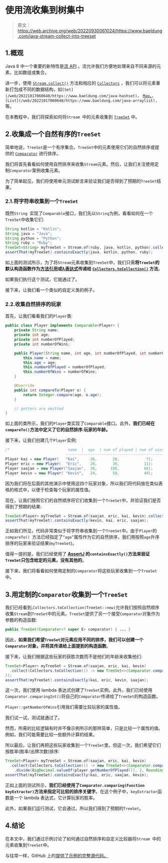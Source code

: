# 使用流收集到树集中

> 原文：<https://web.archive.org/web/20220930061024/https://www.baeldung.com/java-stream-collect-into-treeset>

## 1.概观

Java 8 中一个重要的新特性是[流 API](/web/20221017060640/https://www.baeldung.com/java-8-streams) 。流允许我们方便地处理来自不同来源的元素，比如数组或集合。

进一步，使用 [`Stream.collect()`](/web/20221017060640/https://www.baeldung.com/java-8-collectors#Collect) 方法和相应的 [`Collectors`](/web/20221017060640/https://www.baeldung.com/java-8-collectors) ，我们可以将元素重新打包成不同的数据结构，如`[Set](/web/20221017060640/https://www.baeldung.com/java-hashset)`、 [`Map`、](/web/20221017060640/https://www.baeldung.com/java-hashmap)、`[List](/web/20221017060640/https://www.baeldung.com/java-arraylist),`等。

在本教程中，我们将探索如何将`Stream `中的元素收集到 [`TreeSet`](/web/20221017060640/https://www.baeldung.com/java-tree-set) 中。

## 2.收集成一个自然有序的`TreeSet`

简单地说，`TreeSet`是一个有序集合。`TreeSet`中的元素使用它们的自然排序或提供的 [`Comparator`](/web/20221017060640/https://www.baeldung.com/java-comparator-comparable) 进行排序。

我们将首先看看如何使用自然排序来收集`Stream`元素。然后，让我们关注使用定制`Comparator`案例收集元素。

为了简单起见，我们将使用单元测试断言来验证我们是否得到了预期的`TreeSet`结果。

### 2.1.将字符串收集到一个`TreeSet`

既然`String `实现了`Comparable`接口，我们先以`String`为例，看看如何在一个`TreeSet`中收集它们:

```java
String kotlin = "Kotlin";
String java = "Java";
String python = "Python";
String ruby = "Ruby";
TreeSet<String> myTreeSet = Stream.of(ruby, java, kotlin, python).collect(Collectors.toCollection(TreeSet::new));
assertThat(myTreeSet).containsExactly(java, kotlin, python, ruby);
```

如上面的测试所示，为了将`Stream`元素收集到`TreeSet`中，我们只需**将`TreeSet`的默认构造函数作为[方法引用](/web/20221017060640/https://www.baeldung.com/java-method-references)或[λ表达式](/web/20221017060640/https://www.baeldung.com/java-8-lambda-expressions-tips)传递给 [`Collectors.toCollection()`](/web/20221017060640/https://www.baeldung.com/java-8-collectors#3-collectorstocollection) 方法**。

如果我们执行这个测试，它就通过了。

接下来，让我们看一个类似的自定义类的例子。

### 2.2.收集自然排序的玩家

首先，让我们看看我们的`Player`类:

```java
public class Player implements Comparable<Player> {
    private String name;
    private int age;
    private int numberOfPlayed;
    private int numberOfWins;

    public Player(String name, int age, int numberOfPlayed, int numberOfWins) {
        this.name = name;
        this.age = age;
        this.numberOfPlayed = numberOfPlayed;
        this.numberOfWins = numberOfWins;
    }

    @Override
    public int compareTo(Player o) {
        return Integer.compare(age, o.age);
    }

    // getters are omitted
} 
```

如上面的类所示，我们的`Player`类实现了`Comparable`接口。此外，**我们已经在`compareTo()`方法中定义了它的自然排序:玩家的年龄。**

接下来，让我们创建几个`Player`实例:

```java
/*                          name  |  age  | num of played | num of wins
                           --------------------------------------------- */
Player kai = new Player(   "Kai",     26,       28,            7);
Player eric = new Player(  "Eric",    28,       30,           11);
Player saajan = new Player("Saajan",  30,      100,           66);
Player kevin = new Player( "Kevin",   24,       50,           49);
```

因为我们将在后面的其他演示中使用这四个玩家对象，所以我们将代码放在类似表格的格式中，以便于检查每个玩家的属性值。

现在，让我们按照它们的自然顺序将它们收集到一个`TreeSet`中，并验证我们是否得到了预期的结果:

```java
TreeSet<Player> myTreeSet = Stream.of(saajan, eric, kai, kevin).collect(Collectors.toCollection(TreeSet::new));
assertThat(myTreeSet).containsExactly(kevin, kai, eric, saajan);
```

正如我们所见，代码非常类似于将字符串收集到一个`TreeSet`中。由于`Player`的`compareTo() `方法已经指定了`“age”`属性作为它的自然排序，我们用按照`age`升序排序的玩家来验证结果(`myTreeSet`)。

值得一提的是，我们已经使用了 **[AssertJ](/web/20221017060640/https://www.baeldung.com/introduction-to-assertj) 的`containsExactly()`方法来验证`TreeSet`只包含给定的元素，没有其他的**。

接下来，我们将看看如何使用定制的`Comparator`将这些玩家收集到一个`TreeSet`中。

## 3.用定制的`Comparator`收集到一个`TreeSet`

我们已经看到,`Collectors.toCollection(TreeSet::new)`允许我们按照自然顺序收集`Stream`到`TreeSet`中的元素。`TreeSet`提供了另一个接受`Comparator`对象作为参数的构造函数:

```java
public TreeSet(Comparator<? super E> comparator) { ... }
```

因此，**如果我们希望`TreeSet`对元素应用不同的排序，我们可以创建一个`Comparator`对象，并将其传递给上面提到的构造函数**。

接下来，让我们根据这些玩家的获胜次数而不是他们的年龄来收集他们:

```java
TreeSet<Player> myTreeSet = Stream.of(saajan, eric, kai, kevin)
  .collect(Collectors.toCollection(() -> new TreeSet<>(Comparator.comparingInt(Player::getNumberOfWins))
));
assertThat(myTreeSet).containsExactly(kai, eric, kevin, saajan);
```

这一次，我们使用 lambda 表达式创建了`TreeSet`实例。此外，我们已经使用`Comparator.comparingInt()`将自己的`Comparator`传递给了`TreeSet`的构造函数。

`Player::getNumberOfWins`引用我们需要比较玩家的属性值。

我们试一试，测试就通过了。

然而，所需的比较逻辑有时并不像示例所示的那样简单，只是比较一个属性的值。例如，我们可能需要比较一些额外计算的结果。

所以最后，让我们再把这些玩家收集到一个`TreeSet`里。但这一次，我们希望它们按胜率(胜率/出牌次数)排序:

```java
TreeSet<Player> myTreeSet = Stream.of(saajan, eric, kai, kevin)
  .collect(Collectors.toCollection(() -> new TreeSet<>(Comparator.comparing(player -> BigDecimal.valueOf(player.getNumberOfWins())
    .divide(BigDecimal.valueOf(player.getNumberOfPlayed()), 2, RoundingMode.HALF_UP)))));
assertThat(myTreeSet).containsExactly(kai, eric, saajan, kevin);
```

正如上面的测试所示，**我们已经使用了`Comparator.comparing(Function keyExtractor)`方法来指定可比较的排序关键字**。在这个例子中，`keyExtractor`函数是一个 lambda 表达式，它计算玩家的胜率。

此外，如果我们运行测试，它会通过。所以我们得到了预期的`TreeSet`。

## 4.结论

在本文中，我们通过示例讨论了如何通过自然排序和自定义比较器将`Stream `中的元素收集到`TreeSet`中。

与往常一样，GitHub 上的[提供了示例的完整源代码。](https://web.archive.org/web/20221017060640/https://github.com/eugenp/tutorials/tree/master/core-java-modules/core-java-collections-set-2)